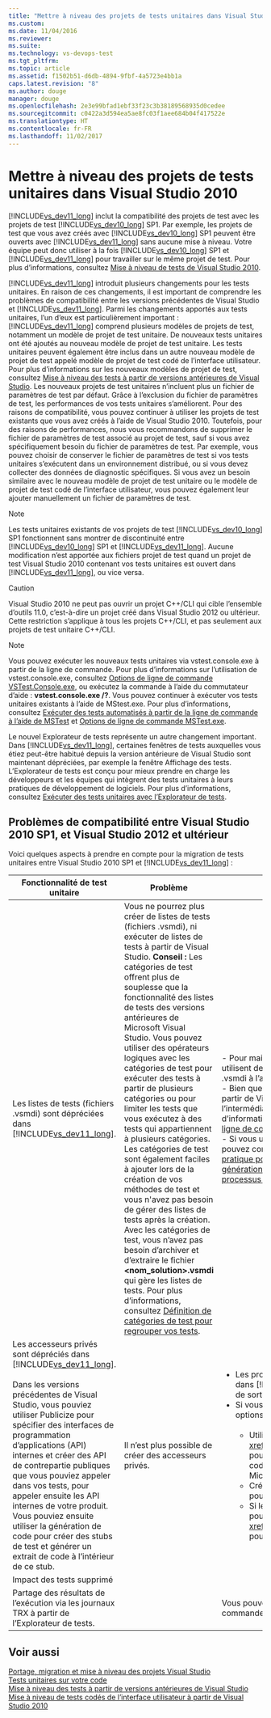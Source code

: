 ```yaml
---
title: "Mettre à niveau des projets de tests unitaires dans Visual Studio 2010 | Microsoft Docs"
ms.custom: 
ms.date: 11/04/2016
ms.reviewer: 
ms.suite: 
ms.technology: vs-devops-test
ms.tgt_pltfrm: 
ms.topic: article
ms.assetid: f1502b51-d6db-4894-9fbf-4a5723e4bb1a
caps.latest.revision: "8"
ms.author: douge
manager: douge
ms.openlocfilehash: 2e3e99bfad1ebf33f23c3b38189568935d0cedee
ms.sourcegitcommit: c0422a3d594ea5ae8fc03f1aee684b04f417522e
ms.translationtype: HT
ms.contentlocale: fr-FR
ms.lasthandoff: 11/02/2017
---
```

# <a name="upgrade-visual-studio-2010-unit-test-projects"></a>Mettre à niveau des projets de tests unitaires dans Visual Studio 2010
[!INCLUDE[vs_dev11_long](../data-tools/includes/vs_dev11_long_md.md)] inclut la compatibilité des projets de test avec les projets de test [!INCLUDE[vs_dev10_long](../code-quality/includes/vs_dev10_long_md.md)] SP1. Par exemple, les projets de test que vous avez créés avec [!INCLUDE[vs_dev10_long](../code-quality/includes/vs_dev10_long_md.md)] SP1 peuvent être ouverts avec [!INCLUDE[vs_dev11_long](../data-tools/includes/vs_dev11_long_md.md)] sans aucune mise à niveau. Votre équipe peut donc utiliser à la fois [!INCLUDE[vs_dev10_long](../code-quality/includes/vs_dev10_long_md.md)] SP1 et [!INCLUDE[vs_dev11_long](../data-tools/includes/vs_dev11_long_md.md)] pour travailler sur le même projet de test. Pour plus d’informations, consultez [Mise à niveau de tests de Visual Studio 2010](http://msdn.microsoft.com/en-us/e9c8b7f6-bd72-448e-8edb-d090dcc5cf52).  
  
 [!INCLUDE[vs_dev11_long](../data-tools/includes/vs_dev11_long_md.md)] introduit plusieurs changements pour les tests unitaires. En raison de ces changements, il est important de comprendre les problèmes de compatibilité entre les versions précédentes de Visual Studio et [!INCLUDE[vs_dev11_long](../data-tools/includes/vs_dev11_long_md.md)]. Parmi les changements apportés aux tests unitaires, l’un d’eux est particulièrement important : [!INCLUDE[vs_dev11_long](../data-tools/includes/vs_dev11_long_md.md)] comprend plusieurs modèles de projets de test, notamment un modèle de projet de test unitaire. De nouveaux tests unitaires ont été ajoutés au nouveau modèle de projet de test unitaire. Les tests unitaires peuvent également être inclus dans un autre nouveau modèle de projet de test appelé modèle de projet de test codé de l’interface utilisateur. Pour plus d’informations sur les nouveaux modèles de projet de test, consultez [Mise à niveau des tests à partir de versions antérieures de Visual Studio](http://msdn.microsoft.com/en-us/e9c8b7f6-bd72-448e-8edb-d090dcc5cf52). Les nouveaux projets de test unitaires n’incluent plus un fichier de paramètres de test par défaut. Grâce à l’exclusion du fichier de paramètres de test, les performances de vos tests unitaires s’améliorent. Pour des raisons de compatibilité, vous pouvez continuer à utiliser les projets de test existants que vous avez créés à l’aide de Visual Studio 2010. Toutefois, pour des raisons de performances, nous vous recommandons de supprimer le fichier de paramètres de test associé au projet de test, sauf si vous avez spécifiquement besoin du fichier de paramètres de test. Par exemple, vous pouvez choisir de conserver le fichier de paramètres de test si vos tests unitaires s’exécutent dans un environnement distribué, ou si vous devez collecter des données de diagnostic spécifiques. Si vous avez un besoin similaire avec le nouveau modèle de projet de test unitaire ou le modèle de projet de test codé de l’interface utilisateur, vous pouvez également leur ajouter manuellement un fichier de paramètres de test.  
  
> [!NOTE]
>  Les tests unitaires existants de vos projets de test [!INCLUDE[vs_dev10_long](../code-quality/includes/vs_dev10_long_md.md)] SP1 fonctionnent sans montrer de discontinuité entre [!INCLUDE[vs_dev10_long](../code-quality/includes/vs_dev10_long_md.md)] SP1 et [!INCLUDE[vs_dev11_long](../data-tools/includes/vs_dev11_long_md.md)]. Aucune modification n’est apportée aux fichiers projet de test quand un projet de test Visual Studio 2010 contenant vos tests unitaires est ouvert dans [!INCLUDE[vs_dev11_long](../data-tools/includes/vs_dev11_long_md.md)], ou vice versa.  
  
> [!CAUTION]
>  Visual Studio 2010 ne peut pas ouvrir un projet C++/CLI qui cible l’ensemble d’outils 11.0, c’est-à-dire un projet créé dans Visual Studio 2012 ou ultérieur. Cette restriction s’applique à tous les projets C++/CLI, et pas seulement aux projets de test unitaire C++/CLI.  
  
> [!NOTE]
>  Vous pouvez exécuter les nouveaux tests unitaires via vstest.console.exe à partir de la ligne de commande. Pour plus d’informations sur l’utilisation de vstest.console.exe, consultez [Options de ligne de commande VSTest.Console.exe](/devops-test-docs/test/vstest-console-exe-command-line-options), ou exécutez la commande à l’aide du commutateur d’aide : **vstest.console.exe /?**. Vous pouvez continuer à exécuter vos tests unitaires existants à l’aide de MStest.exe. Pour plus d’informations, consultez [Exécuter des tests automatisés à partir de la ligne de commande à l’aide de MSTest](/devops-test-docs/test/run-automated-tests-from-the-command-line-using-mstest) et [Options de ligne de commande MSTest.exe](/devops-test-docs/test/mstest-exe-command-line-options).  
  
 Le nouvel Explorateur de tests représente un autre changement important. Dans [!INCLUDE[vs_dev11_long](../data-tools/includes/vs_dev11_long_md.md)], certaines fenêtres de tests auxquelles vous étiez peut-être habitué depuis la version antérieure de Visual Studio sont maintenant dépréciées, par exemple la fenêtre Affichage des tests. L’Explorateur de tests est conçu pour mieux prendre en charge les développeurs et les équipes qui intègrent des tests unitaires à leurs pratiques de développement de logiciels. Pour plus d’informations, consultez [Exécuter des tests unitaires avec l’Explorateur de tests](../test/run-unit-tests-with-test-explorer.md).  
  
## <a name="compatibility-issues-between-visual-studio-2010-sp1-and-visual-studio-2012-or-later"></a>Problèmes de compatibilité entre Visual Studio 2010 SP1, et Visual Studio 2012 et ultérieur  
 Voici quelques aspects à prendre en compte pour la migration de tests unitaires entre Visual Studio 2010 SP1 et [!INCLUDE[vs_dev11_long](../data-tools/includes/vs_dev11_long_md.md)] :  
  
|Fonctionnalité de test unitaire|Problème|Solution|  
|-----------------------------|-----------|--------------|  
|Les listes de tests (fichiers .vsmdi) sont dépréciées dans [!INCLUDE[vs_dev11_long](../data-tools/includes/vs_dev11_long_md.md)].|Vous ne pourrez plus créer de listes de tests (fichiers .vsmdi), ni exécuter de listes de tests à partir de Visual Studio. **Conseil :** Les catégories de test offrent plus de souplesse que la fonctionnalité des listes de tests des versions antérieures de Microsoft Visual Studio. Vous pouvez utiliser des opérateurs logiques avec les catégories de test pour exécuter des tests à partir de plusieurs catégories ou pour limiter les tests que vous exécutez à des tests qui appartiennent à plusieurs catégories. Les catégories de test sont également faciles à ajouter lors de la création de vos méthodes de test et vous n'avez pas besoin de gérer des listes de tests après la création. Avec les catégories de test, vous n’avez pas besoin d’archiver et d’extraire le fichier **\<nom_solution>.vsmdi** qui gère les listes de tests. Pour plus d’informations, consultez [Définition de catégories de test pour regrouper vos tests](/devops-test-docs/test/defining-test-categories-to-group-your-tests).|- Pour maintenir la compatibilité avec les projets de test existants qui utilisent des listes de tests, vous pouvez toujours modifier les fichiers .vsmdi à l’aide de Visual Studio.<br />- Bien que vous ne puissiez pas exécuter les listes de tests migrées à partir de Visual Studio, vous pouvez toujours les exécuter par l’intermédiaire de mstest.exe à partir de la ligne de commande. Pour plus d’informations, consultez [Exécuter des tests automatisés à partir de la ligne de commande à l’aide de MSTest](/devops-test-docs/test/run-automated-tests-from-the-command-line-using-mstest)<br />- Si vous utilisiez une liste de tests dans votre définition de build, vous pouvez continuer à l’utiliser. Pour plus d’informations, consultez [Guide pratique pour configurer et exécuter des tests planifiés après la génération de votre application](http://msdn.microsoft.com/en-us/32acfeb1-b1aa-4afb-8cfe-cc209e6183fd) et [Exécuter des tests dans votre processus de génération](http://msdn.microsoft.com/Library/d05743a1-c5cf-447e-bed9-bed3cb595e38).|  
|Les accesseurs privés sont dépréciés dans [!INCLUDE[vs_dev11_long](../data-tools/includes/vs_dev11_long_md.md)].<br /><br /> Dans les versions précédentes de Visual Studio, vous pouviez utiliser Publicize pour spécifier des interfaces de programmation d’applications (API) internes et créer des API de contrepartie publiques que vous pouviez appeler dans vos tests, pour appeler ensuite les API internes de votre produit. Vous pouviez ensuite utiliser la génération de code pour créer des stubs de test et générer un extrait de code à l’intérieur de ce stub.|Il n’est plus possible de créer des accesseurs privés.|<ul><li>Les projets de test Visual Studio 2010 sont compilés et utilisables dans [!INCLUDE[vs_dev11_long](../data-tools/includes/vs_dev11_long_md.md)]. La build inclut des avertissements de sortie.</li><li>Si vous avez encore besoin de tester des API internes, vous avez les options suivantes :<br /><br /> <ul><li>Utilisez la classe <xref:Microsoft.VisualStudio.TestTools.UnitTesting.PrivateObject> pour vous aider à accéder aux API internes et privées dans votre code. Elle se trouve dans l’assembly Microsoft.VisualStudio.QualityTools.UnitTestFramework.dll.</li><li>Créez un framework de réflexion capable de refléter votre code pour accéder aux API internes ou privées.</li><li>Si le code auquel vous essayez d’accéder est interne, vous pouvez éventuellement accéder à vos API par l’intermédiaire de <xref:System.Runtime.CompilerServices.InternalsVisibleToAttribute> pour que votre code de test ait accès aux API internes.</li></ul></li></ul>|  
|Impact des tests supprimé|||  
|Partage des résultats de l’exécution via les journaux TRX à partir de l’Explorateur de tests.||Vous pouvez toujours obtenir les journaux TRX à partir de la ligne de commande et de Team Build.|  
  
## <a name="see-also"></a>Voir aussi  
 [Portage, migration et mise à niveau des projets Visual Studio](../porting/port-migrate-and-upgrade-visual-studio-projects.md)   
 [Tests unitaires sur votre code](../test/unit-test-your-code.md)   
 [Mise à niveau des tests à partir de versions antérieures de Visual Studio](http://msdn.microsoft.com/en-us/e9c8b7f6-bd72-448e-8edb-d090dcc5cf52)   
 [Mise à niveau de tests codés de l’interface utilisateur à partir de Visual Studio 2010](../test/upgrading-coded-ui-tests-from-visual-studio-2010.md)
